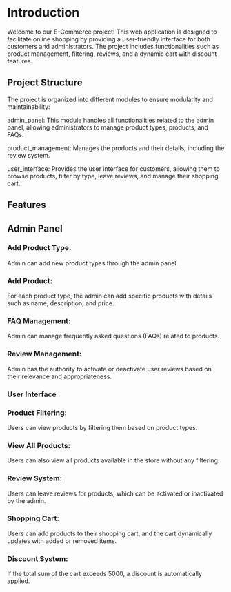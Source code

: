 # Introduction
Welcome to our E-Commerce project! This web application is designed to facilitate online shopping by providing a user-friendly interface for both customers and administrators. The project includes functionalities such as product management, filtering, reviews, and a dynamic cart with discount features.

## Project Structure
The project is organized into different modules to ensure modularity and maintainability:

admin_panel: This module handles all functionalities related to the admin panel, allowing administrators to manage product types, products, and FAQs.

product_management: Manages the products and their details, including the review system.

user_interface: Provides the user interface for customers, allowing them to browse products, filter by type, leave reviews, and manage their shopping cart.

## Features
## Admin Panel
### Add Product Type:

Admin can add new product types through the admin panel.
### Add Product:

For each product type, the admin can add specific products with details such as name, description, and price.
### FAQ Management:

Admin can manage frequently asked questions (FAQs) related to products.
### Review Management:

Admin has the authority to activate or deactivate user reviews based on their relevance and appropriateness.
### User Interface
### Product Filtering:

Users can view products by filtering them based on product types.
### View All Products:

Users can also view all products available in the store without any filtering.
### Review System:

Users can leave reviews for products, which can be activated or inactivated by the admin.
### Shopping Cart:

Users can add products to their shopping cart, and the cart dynamically updates with added or removed items.
### Discount System:

If the total sum of the cart exceeds 5000, a discount is automatically applied.
